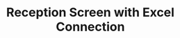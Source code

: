 ---
layout: article
title: Reception Screen with Excel Connection
description: 
  - This template is another welcome screen for the reception area or lobby. The appointments are maintained via an Excel file.
lang: en
weight: 290
isDraft: false
ref: Reception-Screen-Excel
category:
  - Administration
  - Reception
  - Misc
image: Empfangsbildschirm-Excel.png
image_thumbnail: Empfangsbildschirm-Excel_thumbnail.png
download: Reception-Screen-Excel.pbmx
overview_description:
overview_benefits:
overview_data_sources:
---